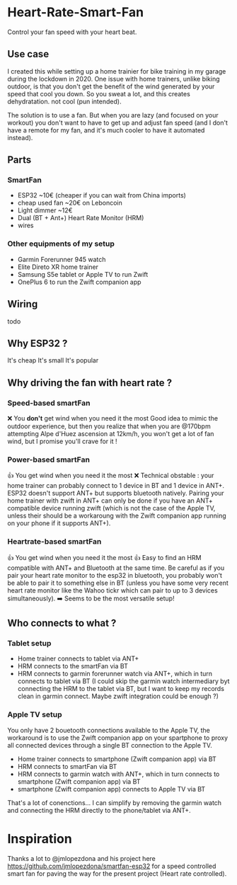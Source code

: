 # Heart-Rate-Smart-Fan

Control your fan speed with your heart beat.

## Use case

I created this while setting up a home trainier for bike training in my garage during the lockdown in 2020. One issue with home trainers, unlike biking outdoor, is that you don't get the benefit of the wind generated by your speed that cool you down. So you sweat a lot, and this creates dehydratation. not cool (pun intended). 

The solution is to use a fan. But when you are lazy (and focused on your workout) you don't want to have to get up and adjust fan speed (and  I don't have a remote for my fan, and it's much cooler to have it automated instead). 


## Parts 

### SmartFan

- ESP32 ~10€ (cheaper if you can wait from China imports)
- cheap used fan ~20€ on Leboncoin
- Light dimmer ~12€
- Dual (BT + Ant+) Heart Rate Monitor (HRM)
- wires

### Other equipments of my setup

- Garmin Forerunner 945 watch
- Elite Direto XR home trainer
- Samsung S5e tablet or Apple TV to run Zwift
- OnePlus 6 to run the Zwift companion app

## Wiring 
todo


## Why ESP32 ? 

It's cheap
It's small
It's popular


## Why driving the fan with heart rate ? 

### Speed-based smartFan 
❌ You **don't** get wind when you need it the most
Good idea to mimic the outdoor experience, but then you realize that when you are @170bpm attempting Alpe d'Huez ascension at 12km/h, you won't get a lot of fan wind, but I promise you'll crave for it !

### Power-based smartFan 
👍 You get wind when you need it the most
❌ Technical obstable : your home trainer can probably connect to 1 device in BT and 1 device in ANT+. ESP32 doesn't support ANT+ but supports bluetooth natively. Pairing your home trainer with zwift in ANT+ can only be done if you have an ANT+ compatible device running zwift (which is not the case of the Apple TV, unless their should be a workaroung with the Zwift companion app running on your phone if it supports ANT+). 

 
### Heartrate-based smartFan
👍 You get wind when you need it the most
👍 Easy to find an HRM compatible with ANT+ and Bluetooth at the same time. Be careful as if you pair your heart rate monitor to the esp32 in bluetooth, you probably won't be able to pair it to something else in BT (unless you have some very recent heart rate monitor like the Wahoo tickr which can pair to up to 3 devices simultaneously). 
➡️ Seems to be the most versatile setup! 

## Who connects to what ? 

### Tablet setup 

- Home trainer connects to tablet via ANT+
- HRM connects to the smartFan via BT
- HRM connects to garmin forerunner watch via ANT+, which in turn connects to tablet via BT (I could skip the garmin watch intermediary byt connecting the HRM to the tablet via BT, but I want to keep my records clean in garmin connect. Maybe zwift integration could be enough ?)

### Apple TV setup

You only have 2 bouetooth connections available to the Apple TV, the workaround is to use the Zwift companion app on your spartphone to proxy all connected devices through a single BT connection to the Apple TV.

- Home trainer connects to smartphone (Zwift companion app) via BT 
- HRM connects to smartFan via BT
- HRM connects to garmin watch with ANT+, which in turn connects to smartphone (Zwift companion app) via BT
- smartphone (Zwift companion app) connects to Apple TV via BT


That's a lot of conenctions... I can simplify by removing the garmin watch and connecting the HRM directly to the phone/tablet via ANT+.



# Inspiration 

Thanks a lot to @jmlopezdona and his project here https://github.com/jmlopezdona/smartfan-esp32 for a speed controlled smart fan for paving the way for the present project (Heart rate controlled). 


